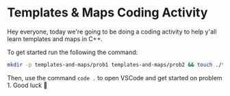 # Templates & Maps Coding Activity

Hey everyone, today we're going to be doing a coding activity to help y'all learn templates and maps in C++.

To get started run the following the command:

```bash
mkdir -p templates-and-maps/prob1 templates-and-maps/prob2 && touch ./templates-and-maps/{prob1,prob2}/{README.md,main.cpp} && cd ./templates-and-maps/prob1/ && curl --remote-name-all https://raw.githubusercontent.com/Ashleyc417/si/main/cpsc121/templates-and-maps/prob1/{main.cpp,README.md} && cd ../prob2/ && curl --remote-name-all https://raw.githubusercontent.com/Ashleyc417/si/main/cpsc121/templates-and-maps/prob2/{main.cpp,README.md} && cd ../../
```

Then, use the command `code .` to open VSCode and get started on problem 1. Good luck 🙂
